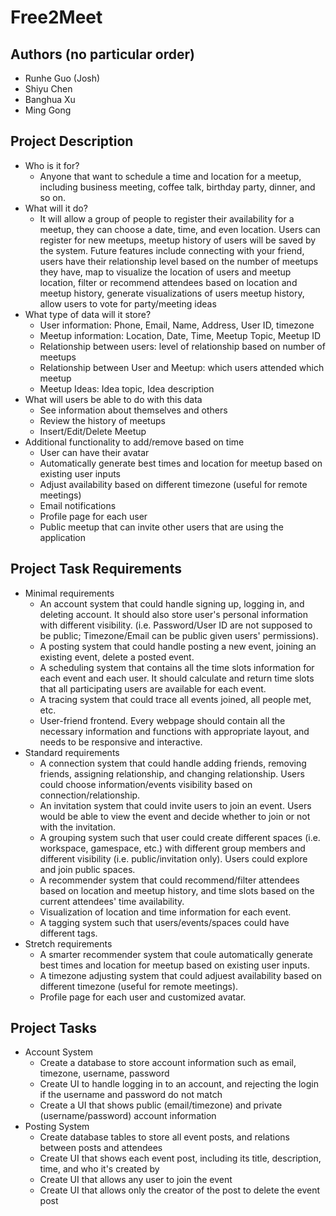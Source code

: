 # Free2Meet

## Authors (no particular order)

- Runhe Guo (Josh)
- Shiyu Chen
- Banghua Xu
- Ming Gong

## Project Description

- Who is it for?
  - Anyone that want to schedule a time and location for a meetup, including business meeting, coffee talk, birthday party, dinner, and so on.
- What will it do?
  - It will allow a group of people to register their availability for a meetup, they can choose a date, time, and even location. Users can register for new meetups, meetup history of users will be saved by the system. Future features include connecting with your friend, users have their relationship level based on the number of meetups they have, map to visualize the location of users and meetup location, filter or recommend attendees based on location and meetup history, generate visualizations of users meetup history, allow users to vote for party/meeting ideas
- What type of data will it store?
  - User information: Phone, Email, Name, Address, User ID, timezone
  - Meetup information: Location, Date, Time, Meetup Topic, Meetup ID
  - Relationship between users: level of relationship based on number of meetups
  - Relationship between User and Meetup: which users attended which meetup
  - Meetup Ideas: Idea topic, Idea description
- What will users be able to do with this data
  - See information about themselves and others
  - Review the history of meetups
  - Insert/Edit/Delete Meetup
- Additional functionality to add/remove based on time
  - User can have their avatar
  - Automatically generate best times and location for meetup based on existing user inputs
  - Adjust availability based on different timezone (useful for remote meetings)
  - Email notifications
  - Profile page for each user
  - Public meetup that can invite other users that are using the application

## Project Task Requirements

- Minimal requirements
	- An account system that could handle signing up, logging in, and deleting account. It should also store user's personal information with different visibility. (i.e. Password/User ID are not supposed to be public; Timezone/Email can be public given users' permissions).
	- A posting system that could handle posting a new event, joining an existing event, delete a posted event.
	- A scheduling system that contains all the time slots information for each event and each user. It should calculate and return time slots that all participating users are available for each event.
	- A tracing system that could trace all events joined, all people met, etc.
	- User-friend frontend. Every webpage should contain all the necessary information and functions with appropriate layout, and needs to be responsive and interactive.
-  Standard requirements
	- A connection system that could handle adding friends, removing friends, assigning relationship, and changing relationship. Users could choose information/events visibility based on connection/relationship.
	- An invitation system that could invite users to join an event. Users would be able to view the event and decide whether to join or not with the invitation.
	- A grouping system such that user could create different spaces (i.e. workspace, gamespace, etc.) with different group members and different visibility (i.e. public/invitation only). Users could explore and join public spaces.
	- A recommender system that could recommend/filter attendees based on location and meetup history, and time slots based on the current attendees' time availability.
	- Visualization of location and time information for each event.
	- A tagging system such that users/events/spaces could have different tags.
- Stretch requirements
	- A smarter recommender system that coule automatically generate best times and location for meetup based on existing user inputs.
	- A timezone adjusting system that could adjuest availability based on different timezone (useful for remote meetings).
	- Profile page for each user and customized avatar.

## Project Tasks

- Account System
  - Create a database to store account information such as email, timezone, username, password
  - Create UI to handle logging in to an account, and rejecting the login if the username and password do not match
  - Create a UI that shows public (email/timezone) and private (username/password) account information
- Posting System
  - Create database tables to store all event posts, and relations between posts and attendees
  - Create UI that shows each event post, including its title, description, time, and who it's created by
  - Create UI that allows any user to join the event 
  - Create UI that allows only the creator of the post to delete the event post